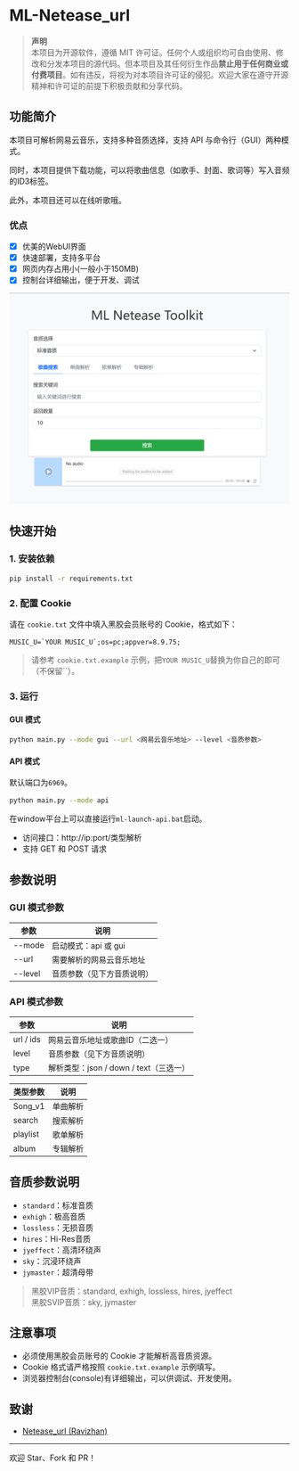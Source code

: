 # ML-Netease_url

> **声明**  
> 本项目为开源软件，遵循 MIT 许可证。任何个人或组织均可自由使用、修改和分发本项目的源代码。但本项目及其任何衍生作品**禁止用于任何商业或付费项目**。如有违反，将视为对本项目许可证的侵犯。欢迎大家在遵守开源精神和许可证的前提下积极贡献和分享代码。

## 功能简介

本项目可解析网易云音乐，支持多种音质选择，支持 API 与命令行（GUI）两种模式。

同时，本项目提供下载功能，可以将歌曲信息（如歌手、封面、歌词等）写入音频的ID3标签。

此外，本项目还可以在线听歌哦。

### 优点
- [x] 优美的WebUI界面
- [x] 快速部署，支持多平台
- [x] 网页内存占用小(一般小于150MB)
- [x] 控制台详细输出，便于开发、调试

![Screenshot](Screenshots/Screenshot1.png)

## 快速开始

### 1. 安装依赖

```bash
pip install -r requirements.txt
```

### 2. 配置 Cookie

请在 `cookie.txt` 文件中填入黑胶会员账号的 Cookie，格式如下：

```
MUSIC_U=`YOUR MUSIC_U`;os=pc;appver=8.9.75;
```

> 请参考 `cookie.txt.example` 示例，把`YOUR MUSIC_U`替换为你自己的即可（不保留``）。

### 3. 运行

#### GUI 模式

```bash
python main.py --mode gui --url <网易云音乐地址> --level <音质参数>
```

#### API 模式

默认端口为`6969`。

```bash
python main.py --mode api
```

在window平台上可以直接运行`ml-launch-api.bat`启动。

- 访问接口：http://ip:port/类型解析
- 支持 GET 和 POST 请求

## 参数说明

### GUI 模式参数

| 参数         | 说明                         |
| ------------ | ---------------------------- |
| --mode       | 启动模式：api 或 gui         |
| --url        | 需要解析的网易云音乐地址     |
| --level      | 音质参数（见下方音质说明）   |

### API 模式参数

| 参数         | 说明                                         |
| ------------ | -------------------------------------------- |
| url / ids    | 网易云音乐地址或歌曲ID（二选一）             |
| level        | 音质参数（见下方音质说明）                   |
| type         | 解析类型：json / down / text（三选一）       |

| 类型参数         | 说明                                         |
| ------------ | -------------------------------------------- |
| Song_v1    | 单曲解析             |
| search        | 搜索解析                   |
| playlist         | 歌单解析       |
| album         | 专辑解析       |

## 音质参数说明

- `standard`：标准音质
- `exhigh`：极高音质
- `lossless`：无损音质
- `hires`：Hi-Res音质
- `jyeffect`：高清环绕声
- `sky`：沉浸环绕声
- `jymaster`：超清母带

> 黑胶VIP音质：standard, exhigh, lossless, hires, jyeffect  
> 黑胶SVIP音质：sky, jymaster

## 注意事项

- 必须使用黑胶会员账号的 Cookie 才能解析高音质资源。
- Cookie 格式请严格按照 `cookie.txt.example` 示例填写。
- 浏览器控制台(console)有详细输出，可以供调试、开发使用。

## 致谢

- [Netease_url (Ravizhan)](https://github.com/Suxiaoqinx/Netease_url/)

---

欢迎 Star、Fork 和 PR！